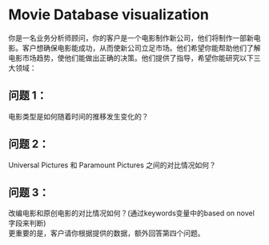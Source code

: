 ﻿# Movie Database visualization
你是一名业务分析师顾问，你的客户是一个电影制作新公司，他们将制作一部新电影。客户想确保电影能成功，从而使新公司立足市场。他们希望你能帮助他们了解电影市场趋势，使他们能做出正确的决策。他们提供了指导，希望你能研究以下三大领域：
## 问题 1：  
电影类型是如何随着时间的推移发生变化的？  
## 问题 2：  
Universal Pictures 和 Paramount Pictures 之间的对比情况如何？  
## 问题 3：  
改编电影和原创电影的对比情况如何？(通过keywords变量中的based on novel字段来判断)  
更重要的是，客户请你根据提供的数据，额外回答第四个问题。


